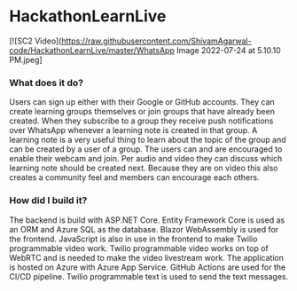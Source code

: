 # HackathonLearnLive

[![SC2 Video](https://raw.githubusercontent.com/ShivamAgarwal-code/HackathonLearnLive/master/WhatsApp Image 2022-07-24 at 5.10.10 PM.jpeg]



<h3>What does it do?</h3>

Users can sign up either with their Google or GitHub accounts. They can create learning groups themselves or join groups that have already been created. When they subscribe to a group they receive push notifications over WhatsApp whenever a learning note is created in that group. A learning note is a very useful thing to learn about the topic of the group and can be created by a user of a group. The users can and are encouraged to enable their webcam and join. Per audio and video they can discuss which learning note should be created next. Because they are on video this also creates a community feel and members can encourage each others.

<h3>How did I build it?</h3>

The backend is build with ASP.NET Core. Entity Framework Core is used as an ORM and Azure SQL as the database. Blazor WebAssembly is used for the frontend. JavaScript is also in use in the frontend to make Twilio programmable video work. Twilio programmable video works on top of WebRTC and is needed to make the video livestream work. The application is hosted on Azure with Azure App Service. GitHub Actions are used for the CI/CD pipeline. Twilio programmable text is used to send the text messages.
